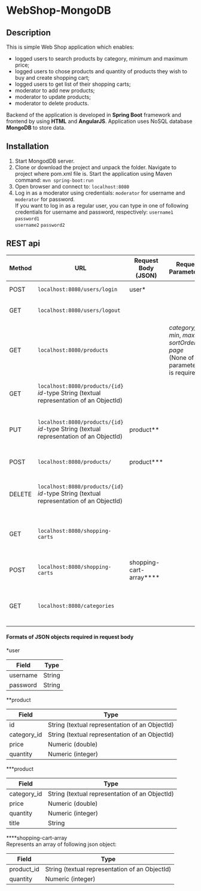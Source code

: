 # WebShop-MongoDB
## Description
This is simple Web Shop application which enables: 
- logged users to search products by category, minimum and maximum price;
- logged users to chose products and quantity of products they wish to buy and create shopping cart;
- logged users to get list of their shopping carts;
- moderator to add new products;
- moderator to update products;
- moderator to delete products.  

Backend of the application is developed in **Spring Boot** framework and frontend by using **HTML** and **AngularJS**. Application uses NoSQL database **MongoDB** to store data.
## Installation
1. Start MongodDB server.
2. Clone or download the project and unpack the folder. Navigate to project where pom.xml file is. Start the application using Maven command:
`mvn spring-boot:run`
3. Open browser and connect to: `localhost:8080`
4. Log in as a moderator using credentials: `moderator` for username and `moderator` for password.  
If you want to log in as a regular user, you can type in one of following credentials for username and password, respectively:
`username1`  `password1`  
`username2`  `password2`
## REST api
| Method | URL |Request Body (JSON)|Request Parameter(s)| Description | Authority |
|--------|-----|-------------------|--------------------|-------------|-----------|
|POST  |`localhost:8080/users/login`|user*||Login to application.||
|GET  |`localhost:8080/users/logout`|||Logout from application.||
|GET  |`localhost:8080/products`||_category_id_, _min_, _max_, _sortOrder_, _page_<br>(None of the parameters is required.)|Paginated listing of all products.||
|GET  |`localhost:8080/products/{id}`<br> _id_-type String (textual representation of an ObjectId)|||Retrieving product by specified ID.||
|PUT  |`localhost:8080/products/{id}`<br> _id_-type String (textual representation of an ObjectId)|product**||Updating product with specified ID.|moderator|
|POST  |`localhost:8080/products/`|product***||Creating new product.|moderator|
|DELETE  |`localhost:8080/products/{id}`<br> _id_-type String (textual representation of an ObjectId)|||Deleting product with specified ID.|moderator|
|GET  |`localhost:8080/shopping-carts`|||Retrieving shopping carts of logged user.|user|
|POST  |`localhost:8080/shopping-carts`|shopping-cart-array****||Creating new shopping cart.|user|
|GET  |`localhost:8080/categories`|||Retrieving all categories of products.||

#### Formats of JSON objects required in request body
*user 

| Field | Type |
|-------|------|
|username|String|
|password|String|

**product

| Field | Type |
|-------|------|
|id|String (textual representation of an ObjectId)|
|category_id|String (textual representation of an ObjectId)|
|price|Numeric (double)|
|quantity|Numeric (integer)|

***product

| Field | Type |
|-------|------|
|category_id|String (textual representation of an ObjectId)|
|price|Numeric (double)|
|quantity|Numeric (integer)|
|title|String|

****shopping-cart-array  
Represents an array of following json object:

| Field | Type |
|-------|------|
|product_id|String (textual representation of an ObjectId)|
|quantity|Numeric (integer)|

